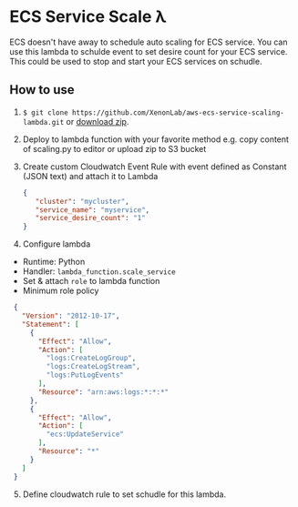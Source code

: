# ECS Service Scale λ

ECS doesn't have away to schedule auto scaling for ECS service. You can use this lambda to schulde event to set desire count for your ECS service.  
This could be used to stop and start your ECS services on schudle.

## How to use
1. `$ git clone https://github.com/XenonLab/aws-ecs-service-scaling-lambda.git` or [download zip](https://github.com/XenonLab/aws-ecs-service-scaling-lambda/archive/master.zip).
2. Deploy to lambda function with your favorite method e.g. copy content of scaling.py to editor or upload zip to S3 bucket
3. Create custom Cloudwatch Event Rule with event defined as Constant (JSON text) and attach it to Lambda
    ```json
    {
       "cluster": "mycluster",
       "service_name": "myservice",
       "service_desire_count": "1"
    }
    ```

4. Configure lambda
  * Runtime: Python
  * Handler: `lambda_function.scale_service`
  * Set & attach `role` to lambda function
  * Minimum role policy
   ```json
    {
      "Version": "2012-10-17",
      "Statement": [
        {
          "Effect": "Allow",
          "Action": [
            "logs:CreateLogGroup",
            "logs:CreateLogStream",
            "logs:PutLogEvents"
          ],
          "Resource": "arn:aws:logs:*:*:*"
        },
        {
          "Effect": "Allow",
          "Action": [
            "ecs:UpdateService"
          ],
          "Resource": "*"
        }
      ]
    }
```

5. Define cloudwatch rule to set schudle for this lambda.



